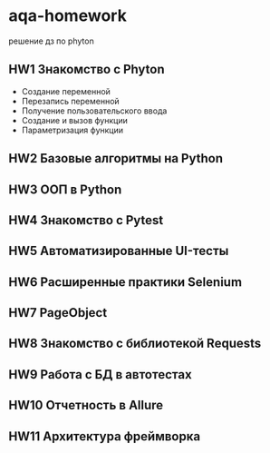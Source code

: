 # aqa-homework
решение дз по phyton

## HW1 Знакомство с Phyton
- Создание переменной
- Перезапись переменной
- Получение пользовательского ввода
- Создание и вызов функции
- Параметризация функции

## HW2 Базовые алгоритмы на Python

## HW3 ООП в Python

## HW4 Знакомство с Pytest

## HW5 Автоматизированные UI-тесты

## HW6 Расширенные практики Selenium

## HW7 PageObject

## HW8 Знакомство с библиотекой Requests

## HW9 Работа с БД в автотестах

## HW10 Отчетность в Allure

## HW11 Архитектура фреймворка
